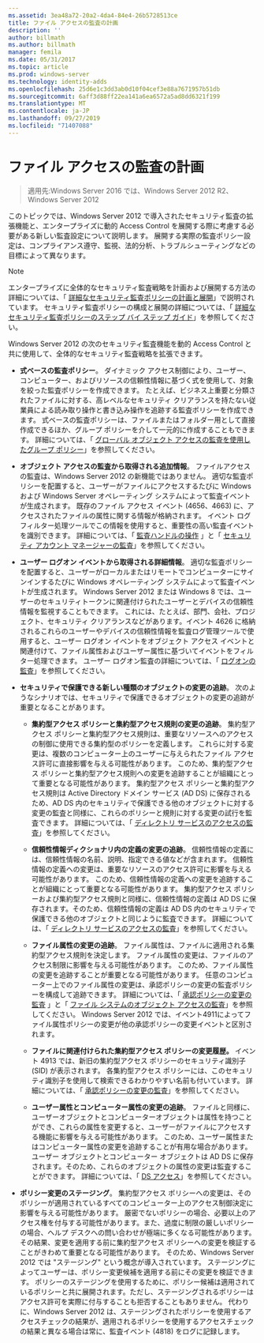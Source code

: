 ```yaml
---
ms.assetid: 3ea48a72-20a2-4da4-84e4-26b5728513ce
title: ファイル アクセスの監査の計画
description: ''
author: billmath
ms.author: billmath
manager: femila
ms.date: 05/31/2017
ms.topic: article
ms.prod: windows-server
ms.technology: identity-adds
ms.openlocfilehash: 25d6e1c3dd3ab0d10f04cef3e88a7671957b51db
ms.sourcegitcommit: 6aff3d88ff22ea141a6ea6572a5ad8dd6321f199
ms.translationtype: MT
ms.contentlocale: ja-JP
ms.lasthandoff: 09/27/2019
ms.locfileid: "71407088"
---
```

# <a name="plan-for-file-access-auditing"></a>ファイル アクセスの監査の計画

>適用先:Windows Server 2016 では、Windows Server 2012 R2、Windows Server 2012

このトピックでは、Windows Server 2012 で導入されたセキュリティ監査の拡張機能と、エンタープライズに動的 Access Control を展開する際に考慮する必要がある新しい監査設定について説明します。 展開する実際の監査ポリシー設定は、コンプライアンス遵守、監視、法的分析、トラブルシューティングなどの目標によって異なります。  
  
> [!NOTE]  
> エンタープライズに全体的なセキュリティ監査戦略を計画および展開する方法の詳細については、「 [詳細なセキュリティ監査ポリシーの計画と展開](https://go.microsoft.com/fwlink/?LinkID=191139)」で説明されています。 セキュリティ監査ポリシーの構成と展開の詳細については、「 [詳細なセキュリティ監査ポリシーのステップ バイ ステップ ガイド](https://go.microsoft.com/fwlink/?LinkID=191141)」を参照してください。  
  
Windows Server 2012 の次のセキュリティ監査機能を動的 Access Control と共に使用して、全体的なセキュリティ監査戦略を拡張できます。  
  
-   **式ベースの監査ポリシー**。 ダイナミック アクセス制御により、ユーザー、コンピューター、およびリソースの信頼性情報に基づく式を使用して、対象を絞った監査ポリシーを作成できます。 たとえば、ビジネス上重要と分類されたファイルに対する、高レベルなセキュリティ クリアランスを持たない従業員による読み取り操作と書き込み操作を追跡する監査ポリシーを作成できます。 式ベースの監査ポリシーは、ファイルまたはフォルダー用として直接作成できるほか、グループ ポリシーを介して一元的に作成することもできます。 詳細については、「 [グローバル オブジェクト アクセスの監査を使用したグループ ポリシー](https://go.microsoft.com/fwlink/?LinkId=241498)」を参照してください。  
  
-   **オブジェクト アクセスの監査から取得される追加情報**。 ファイルアクセスの監査は、Windows Server 2012 の新機能ではありません。 適切な監査ポリシーを配置すると、ユーザーがファイルにアクセスするたびに Windows および Windows Server オペレーティング システムによって監査イベントが生成されます。 既存のファイル アクセス イベント (4656、4663) に、アクセスされたファイルの属性に関する情報が格納されます。 イベント ログ フィルター処理ツールでこの情報を使用すると、重要性の高い監査イベントを識別できます。 詳細については、「 [監査ハンドルの操作](https://technet.microsoft.com//library/dd772626(WS.10).aspx) 」と「 [セキュリティ アカウント マネージャーの監査](https://go.microsoft.com/fwlink/?LinkId=241501)」を参照してください。  
  
-   **ユーザー ログオン イベントから取得される詳細情報**。 適切な監査ポリシーを配置すると、ユーザーがローカルまたはリモートでコンピューターにサインインするたびに Windows オペレーティング システムによって監査イベントが生成されます。 Windows Server 2012 または Windows 8 では、ユーザーのセキュリティトークンに関連付けられたユーザーとデバイスの信頼性情報を監視することもできます。 これには、たとえば、部門、会社、プロジェクト、セキュリティ クリアランスなどがあります。イベント 4626 に格納されるこれらのユーザーやデバイスの信頼性情報を監査ログ管理ツールで使用すると、ユーザー ログオン イベントをオブジェクト アクセス イベントと関連付けて、ファイル属性およびユーザー属性に基づいてイベントをフィルター処理できます。 ユーザー ログオン監査の詳細については、「 [ログオンの監査](https://go.microsoft.com/fwlink/?LinkId=241502)」を参照してください。  
  
-   **セキュリティで保護できる新しい種類のオブジェクトの変更の追跡**。 次のようなシナリオでは、セキュリティで保護できるオブジェクトの変更の追跡が重要となることがあります。  
  
    -   **集約型アクセス ポリシーと集約型アクセス規則の変更の追跡**。 集約型アクセス ポリシーと集約型アクセス規則は、重要なリソースへのアクセスの制御に使用できる集約型のポリシーを定義します。 これらに対する変更は、複数のコンピューター上のユーザーに与えられたファイル アクセス許可に直接影響を与える可能性があります。 このため、集約型アクセス ポリシーと集約型アクセス規則への変更を追跡することが組織にとって重要となる可能性があります。 集約型アクセス ポリシーと集約型アクセス規則は Active Directory ドメイン サービス (AD DS) に保存されるため、AD DS 内のセキュリティで保護できる他のオブジェクトに対する変更の監査と同様に、これらのポリシーと規則に対する変更の試行を監査できます。 詳細については、「 [ディレクトリ サービスのアクセスの監査](https://technet.microsoft.com/library/dd941618(WS.10).aspx)」を参照してください。  
  
    -   **信頼性情報ディクショナリ内の定義の変更の追跡**。 信頼性情報の定義には、信頼性情報の名前、説明、指定できる値などが含まれます。 信頼性情報の定義への変更は、重要なリソースのアクセス許可に影響を与える可能性があります。 このため、信頼性情報の定義への変更を追跡することが組織にとって重要となる可能性があります。 集約型アクセス ポリシーおよび集約型アクセス規則と同様に、信頼性情報の定義は AD DS に保存されます。そのため、信頼性情報の定義は AD DS 内のセキュリティで保護できる他のオブジェクトと同じように監査できます。 詳細については、「 [ディレクトリ サービスのアクセスの監査](https://technet.microsoft.com/library/dd941618(WS.10).aspx)」を参照してください。  
  
    -   **ファイル属性の変更の追跡**。 ファイル属性は、ファイルに適用される集約型アクセス規則を決定します。 ファイル属性の変更は、ファイルのアクセス制限に影響を与える可能性があります。 このため、ファイル属性の変更を追跡することが重要となる可能性があります。 任意のコンピューター上でのファイル属性の変更は、承認ポリシーの変更の監査ポリシーを構成して追跡できます。 詳細については、「 [承認ポリシーの変更の監査](https://go.microsoft.com/fwlink/?LinkId=241504) 」と「 [ファイル システムのオブジェクト アクセスの監査](https://go.microsoft.com/fwlink/?LinkId=241505)」を参照してください。 Windows Server 2012 では、イベント4911によってファイル属性ポリシーの変更が他の承認ポリシーの変更イベントと区別されます。  
  
    -   **ファイルに関連付けられた集約型アクセス ポリシーの変更履歴。** イベント 4913 では、新旧の集約型アクセス ポリシーのセキュリティ識別子 (SID) が表示されます。 各集約型アクセス ポリシーには、このセキュリティ識別子を使用して検索できるわかりやすい名前も付いています。 詳細については、「 [承認ポリシーの変更の監査](https://go.microsoft.com/fwlink/?LinkId=241504)」を参照してください。  
  
    -   **ユーザー属性とコンピューター属性の変更の追跡**。 ファイルと同様に、ユーザーオブジェクトとコンピューターオブジェクトは属性を持つことができ、これらの属性を変更すると、ユーザーがファイルにアクセスする機能に影響を与える可能性があります。 このため、ユーザー属性またはコンピューター属性の変更を追跡することが有用な場合があります。 ユーザー オブジェクトとコンピューター オブジェクトは AD DS に保存されます。そのため、これらのオブジェクトの属性の変更は監査することができます。 詳細については、「 [DS アクセス](https://go.microsoft.com/fwlink/?LinkId=241508)」を参照してください。  
  
-   **ポリシー変更のステージング**。 集約型アクセス ポリシーへの変更は、そのポリシーが適用されているすべてのコンピューター上のアクセス制御決定に影響を与える可能性があります。 厳密でないポリシーの場合、必要以上のアクセス権を付与する可能性があります。また、過度に制限の厳しいポリシーの場合、ヘルプ デスクへの問い合わせが極端に多くなる可能性があります。 その結果、変更を適用する前に集約型アクセス ポリシーへの変更を検証することがきわめて重要となる可能性があります。 そのため、Windows Server 2012 では "ステージング" という概念が導入されています。 ステージングによってユーザーは、ポリシー変更候補を適用する前にその変更を検証できます。 ポリシーのステージングを使用するために、ポリシー候補は適用されているポリシーと共に展開されます。ただし、ステージングされるポリシーはアクセス許可を実際に付与することも拒否することもありません。 代わりに、Windows Server 2012 は、ステージングされたポリシーを使用するアクセスチェックの結果が、適用されるポリシーを使用するアクセスチェックの結果と異なる場合は常に、監査イベント (4818) をログに記録します。  
  


